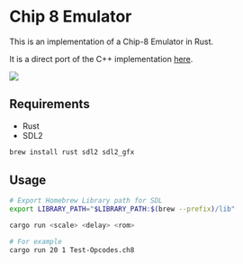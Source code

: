 # Chip 8 Emulator

This is an implementation of a Chip-8 Emulator in Rust.

It is a direct port of the C++ implementation [here](https://gitlab.casey.sh/casey/chip8).

![](https://i.imgur.com/OXQ6fMs.png)

## Requirements

- Rust
- SDL2

```bash
brew install rust sdl2 sdl2_gfx
```

## Usage

```bash
# Export Homebrew Library path for SDL
export LIBRARY_PATH="$LIBRARY_PATH:$(brew --prefix)/lib"

cargo run <scale> <delay> <rom>

# For example
cargo run 20 1 Test-Opcodes.ch8
```
